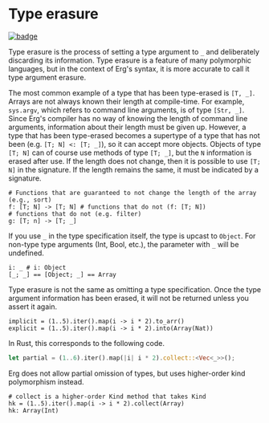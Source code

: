 # Type erasure

[![badge](https://img.shields.io/endpoint.svg?url=https%3A%2F%2Fgezf7g7pd5.execute-api.ap-northeast-1.amazonaws.com%2Fdefault%2Fsource_up_to_date%3Fowner%3Derg-lang%26repos%3Derg%26ref%3Dmain%26path%3Ddoc/EN/syntax/type/advanced/erasure.md%26commit_hash%3D417bfcea08ed0e09f715f5d272842510fca8f6dd)](https://gezf7g7pd5.execute-api.ap-northeast-1.amazonaws.com/default/source_up_to_date?owner=erg-lang&repos=erg&ref=main&path=doc/EN/syntax/type/advanced/erasure.md&commit_hash=417bfcea08ed0e09f715f5d272842510fca8f6dd)

Type erasure is the process of setting a type argument to `_` and deliberately discarding its information. Type erasure is a feature of many polymorphic languages, but in the context of Erg's syntax, it is more accurate to call it type argument erasure.

The most common example of a type that has been type-erased is `[T, _]`. Arrays are not always known their length at compile-time. For example, `sys.argv`, which refers to command line arguments, is of type `[Str, _]`. Since Erg's compiler has no way of knowing the length of command line arguments, information about their length must be given up.
However, a type that has been type-erased becomes a supertype of a type that has not been (e.g. `[T; N] <: [T; _]`), so it can accept more objects.
Objects of type `[T; N]` can of course use methods of type `[T; _]`, but the `N` information is erased after use. If the length does not change, then it is possible to use `[T; N]` in the signature. If the length remains the same, it must be indicated by a signature.

```erg
# Functions that are guaranteed to not change the length of the array (e.g., sort)
f: [T; N] -> [T; N] # functions that do not (f: [T; N])
# functions that do not (e.g. filter)
g: [T; n] -> [T; _]
```

If you use `_` in the type specification itself, the type is upcast to `Object`.
For non-type type arguments (Int, Bool, etc.), the parameter with `_` will be undefined.

```erg
i: _ # i: Object
[_; _] == [Object; _] == Array
```

Type erasure is not the same as omitting a type specification. Once the type argument information has been erased, it will not be returned unless you assert it again.

```erg
implicit = (1..5).iter().map(i -> i * 2).to_arr()
explicit = (1..5).iter().map(i -> i * 2).into(Array(Nat))
```

In Rust, this corresponds to the following code.

```rust
let partial = (1..6).iter().map(|i| i * 2).collect::<Vec<_>>();
```

Erg does not allow partial omission of types, but uses higher-order kind polymorphism instead.

```erg
# collect is a higher-order Kind method that takes Kind
hk = (1..5).iter().map(i -> i * 2).collect(Array)
hk: Array(Int)
```
